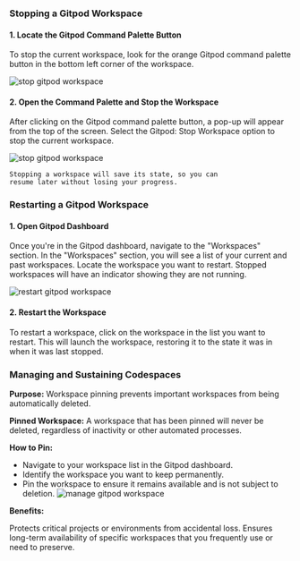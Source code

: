 ### Stopping a Gitpod Workspace

#### 1. Locate the Gitpod Command Palette Button

To stop the current workspace, look for the orange Gitpod
command palette button in the bottom left corner of the
workspace.

![stop gitpod workspace](../../assets/gitpod2.png)

#### 2. Open the Command Palette and Stop the Workspace

After clicking on the Gitpod command palette button,
a pop-up will appear from the top of the screen.
Select the Gitpod: Stop Workspace option to stop
the current workspace.

![stop gitpod workspace](../../assets/gitpod3.png)

    Stopping a workspace will save its state, so you can
    resume later without losing your progress.

### Restarting a Gitpod Workspace
#### 1. Open Gitpod Dashboard

Once you're in the Gitpod dashboard, navigate to the "Workspaces"
section. In the "Workspaces" section, you will see a list of your
current and past workspaces. Locate the workspace you want to restart.
Stopped workspaces will have an indicator showing they are not running.

![restart gitpod workspace](../../assets/gitpod4.png)

#### 2. Restart the Workspace

To restart a workspace, click on the workspace in the list you want
to restart. This will launch the workspace, restoring it to the state
it was in when it was last stopped.

### Managing and Sustaining Codespaces


**Purpose:** Workspace pinning prevents important workspaces from being
automatically deleted.

**Pinned Workspace:** A workspace that has been pinned will never be deleted,
regardless of inactivity or other automated processes.

**How to Pin:**

- Navigate to your workspace list in the Gitpod dashboard.
- Identify the workspace you want to keep permanently.
- Pin the workspace to ensure it remains available and is not subject to deletion.
![manage gitpod workspace](../../assets/manage_workspace.png)

**Benefits:**

Protects critical projects or environments from accidental loss.
Ensures long-term availability of specific workspaces that you frequently use
or need to preserve.
